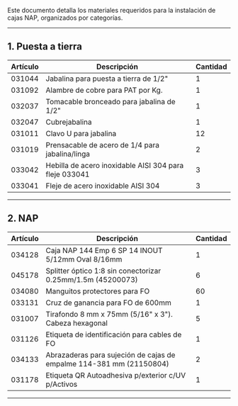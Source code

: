 Este documento detalla los materiales requeridos para la instalación de cajas NAP, organizados por categorías.

---

## 1. Puesta a tierra

| Artículo | Descripción | Cantidad |
| --- | --- | --- |
| 031044 | Jabalina para puesta a tierra de 1/2" | 1 |
| 031092 | Alambre de cobre para PAT por Kg. | 1 |
| 032037 | Tomacable bronceado para jabalina de 1/2" | 1 |
| 032047 | Cubrejabalina | 1 |
| 031011 | Clavo U para jabalina | 12 |
| 031019 | Prensacable de acero de 1/4 para jabalina/linga | 2 |
| 033042 | Hebilla de acero inoxidable AISI 304 para fleje 033041 | 3 |
| 033041 | Fleje de acero inoxidable AISI 304 | 3 |

---

## 2. NAP

| Artículo | Descripción | Cantidad |
| --- | --- | --- |
| 034128 | Caja NAP 144 Emp 6 SP 14 INOUT 5/12mm Oval 8/16mm | 1 |
| 045178 | Splitter óptico 1:8 sin conectorizar 0.25mm/1.5m (45200073) | 6 |
| 034080 | Manguitos protectores para FO | 60 |
| 033131 | Cruz de ganancia para FO de 600mm | 1 |
| 031007 | Tirafondo 8 mm x 75mm (5/16" x 3"). Cabeza hexagonal | 5 |
| 031126 | Etiqueta de identificación para cables de FO | 1 |
| 034133 | Abrazaderas para sujeción de cajas de empalme 114-381 mm (21150804) | 2 |
| 031178 | Etiqueta QR Autoadhesiva p/exterior c/UV p/Activos | 1 |

---
